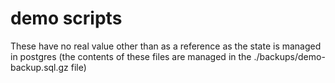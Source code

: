 demo scripts
============

These have no real value other than as a reference as the state is managed in
postgres (the contents of these files are managed in the
./backups/demo-backup.sql.gz file)
